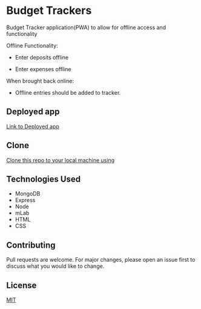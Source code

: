 # Budget Trackers

Budget Tracker application(PWA) to allow for offline access and functionality

Offline Functionality:

- Enter deposits offline


- Enter expenses offline


When brought back online:

- Offline entries should be added to tracker.

## Deployed app
 [Link to Deployed app](https://tranquil-river-96474.herokuapp.com/)

## Clone
 [Clone this repo to your local machine using](https://github.com/mesayb/budget-tracker)
 
 ## Technologies Used
 - MongoDB
 - Express
 - Node
 - mLab
 - HTML
 - CSS
 
## Contributing
Pull requests are welcome. For major changes, please open an issue first to discuss what you would like to change.

## License
[MIT](https://choosealicense.com/licenses/mit/)
